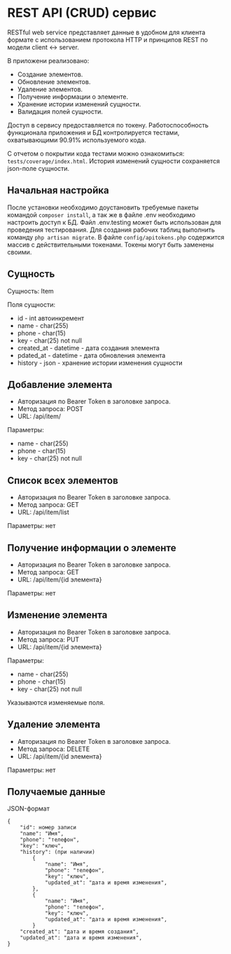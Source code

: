 
# REST API (CRUD) сервис

RESTful web service представляет данные в удобном для клиента формате с использованием протокола HTTP и принципов REST по модели client <-> server.
<p>В приложени реализовано:

- Создание элементов.
- Обновление элементов.
- Удаление элементов.
- Получение информации о элементе.
- Хранение истории изменений сущности.
- Валидация полей сущности.

<p>Доступ в сервису предоставляется по токену.
Работоспособность функционала приложения и БД контролируется тестами, охватывающими 90.91% используемого кода.

С отчетом о покрытии кода тестами можно ознакомиться: `tests/coverage/index.html`.
История изменений сущности сохраняется json-поле сущности.


## Начальная настройка

После установки необходимо доустановить требуемые пакеты командой `composer install`, а так же в файле .env необходимо настроить доступ к БД. Файл .env.testing может быть использован для проведения тестирования.
Для создания рабочих таблиц выполнить команду `php artisan migrate`.
В файле `config/apitokens.php` содержится массив с действительными токенами. Токены могут быть заменены своими.

## Сущность

<p>Сущность: Item
<p>Поля сущности:

- id - int автоинкремент
- name - char(255)
- phone - char(15)
- key - char(25) not null
- created_at - datetime - дата создания элемента
- pdated_at - datetime - дата обновления элемента
- history - json - хранение истории изменения сущности

## Добавление элемента

- Авторизация по Bearer Token в заголовке запроса.
- Метод запроса: POST
- URL: /api/item/

<p>Параметры:

- name - char(255)
- phone - char(15)
- key - char(25) not null

## Список всех элементов

- Авторизация по Bearer Token в заголовке запроса.
- Метод запроса: GET
- URL: /api/item/list

<p>Параметры: нет

## Получение информации о элементе

- Авторизация по Bearer Token в заголовке запроса.
- Метод запроса: GET
- URL: /api/item/{id элемента}

<p>Параметры: нет

## Изменение элемента

- Авторизация по Bearer Token в заголовке запроса.
- Метод запроса: PUT
- URL: /api/item/{id элемента}

<p>Параметры:

- name - char(255)
- phone - char(15)
- key - char(25) not null

Указываются изменяемые поля.

## Удаление элемента

- Авторизация по Bearer Token в заголовке запроса.
- Метод запроса: DELETE
- URL: /api/item/{id элемента}

<p>Параметры: нет

## Получаемые данные

<p>JSON-формат

```
{
    "id": номер записи
    "name": "Имя",
    "phone": "телефон",
    "key": "ключ",
    "history": (при наличии)
        {
            "name": "Имя",
            "phone": "телефон",
            "key": "ключ",
            "updated_at": "дата и время изменения",
        },
        {
            "name": "Имя",
            "phone": "телефон",
            "key": "ключ",
            "updated_at": "дата и время изменения",
        }
    "created_at": "дата и время создания",
    "updated_at": "дата и время изменения",
}
```
